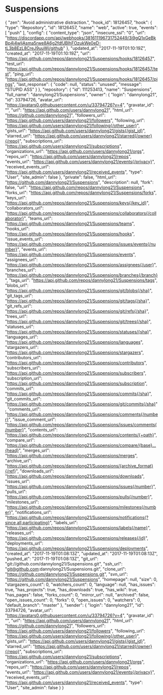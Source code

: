 # Suspensions
{
  "zen": "Avoid administrative distraction.",
  "hook_id": 18126457,
  "hook": {
    "type": "Repository",
    "id": 18126457,
    "name": "web",
    "active": true,
    "events": [
      "push"
    ],
    "config": {
      "content_type": "json",
      "insecure_ssl": "0",
      "url": "https://discordapp.com/api/webhooks/381611196731752449/3i9gQ1xGeBkBp4j4wljAsma5rwe8A6g2fdfJBIhFOzukWe0eD-tL3b8EzL8CreJ9uuWj/github"
    },
    "updated_at": "2017-11-19T01:10:19Z",
    "created_at": "2017-11-19T01:10:19Z",
    "url": "https://api.github.com/repos/dannylong21/Suspensions/hooks/18126457",
    "test_url": "https://api.github.com/repos/dannylong21/Suspensions/hooks/18126457/test",
    "ping_url": "https://api.github.com/repos/dannylong21/Suspensions/hooks/18126457/pings",
    "last_response": {
      "code": null,
      "status": "unused",
      "message": "STUPID ASS"
    }
  },
  "repository": {
    "id": 111253413,
    "name": "Suspensions",
    "full_name": "dannylong21/Suspensions",
    "owner": {
      "login": "dannylong21",
      "id": 33794726,
      "avatar_url": "https://avatars0.githubusercontent.com/u/33794726?v=4",
      "gravatar_id": "",
      "url": "https://api.github.com/users/dannylong21",
      "html_url": "https://github.com/dannylong21",
      "followers_url": "https://api.github.com/users/dannylong21/followers",
      "following_url": "https://api.github.com/users/dannylong21/following{/other_user}",
      "gists_url": "https://api.github.com/users/dannylong21/gists{/gist_id}",
      "starred_url": "https://api.github.com/users/dannylong21/starred{/owner}{/repo}",
      "subscriptions_url": "https://api.github.com/users/dannylong21/subscriptions",
      "organizations_url": "https://api.github.com/users/dannylong21/orgs",
      "repos_url": "https://api.github.com/users/dannylong21/repos",
      "events_url": "https://api.github.com/users/dannylong21/events{/privacy}",
      "received_events_url": "https://api.github.com/users/dannylong21/received_events",
      "type": "User",
      "site_admin": false
    },
    "private": false,
    "html_url": "https://github.com/dannylong21/Suspensions",
    "description": null,
    "fork": false,
    "url": "https://api.github.com/repos/dannylong21/Suspensions",
    "forks_url": "https://api.github.com/repos/dannylong21/Suspensions/forks",
    "keys_url": "https://api.github.com/repos/dannylong21/Suspensions/keys{/key_id}",
    "collaborators_url": "https://api.github.com/repos/dannylong21/Suspensions/collaborators{/collaborator}",
    "teams_url": "https://api.github.com/repos/dannylong21/Suspensions/teams",
    "hooks_url": "https://api.github.com/repos/dannylong21/Suspensions/hooks",
    "issue_events_url": "https://api.github.com/repos/dannylong21/Suspensions/issues/events{/number}",
    "events_url": "https://api.github.com/repos/dannylong21/Suspensions/events",
    "assignees_url": "https://api.github.com/repos/dannylong21/Suspensions/assignees{/user}",
    "branches_url": "https://api.github.com/repos/dannylong21/Suspensions/branches{/branch}",
    "tags_url": "https://api.github.com/repos/dannylong21/Suspensions/tags",
    "blobs_url": "https://api.github.com/repos/dannylong21/Suspensions/git/blobs{/sha}",
    "git_tags_url": "https://api.github.com/repos/dannylong21/Suspensions/git/tags{/sha}",
    "git_refs_url": "https://api.github.com/repos/dannylong21/Suspensions/git/refs{/sha}",
    "trees_url": "https://api.github.com/repos/dannylong21/Suspensions/git/trees{/sha}",
    "statuses_url": "https://api.github.com/repos/dannylong21/Suspensions/statuses/{sha}",
    "languages_url": "https://api.github.com/repos/dannylong21/Suspensions/languages",
    "stargazers_url": "https://api.github.com/repos/dannylong21/Suspensions/stargazers",
    "contributors_url": "https://api.github.com/repos/dannylong21/Suspensions/contributors",
    "subscribers_url": "https://api.github.com/repos/dannylong21/Suspensions/subscribers",
    "subscription_url": "https://api.github.com/repos/dannylong21/Suspensions/subscription",
    "commits_url": "https://api.github.com/repos/dannylong21/Suspensions/commits{/sha}",
    "git_commits_url": "https://api.github.com/repos/dannylong21/Suspensions/git/commits{/sha}",
    "comments_url": "https://api.github.com/repos/dannylong21/Suspensions/comments{/number}",
    "issue_comment_url": "https://api.github.com/repos/dannylong21/Suspensions/issues/comments{/number}",
    "contents_url": "https://api.github.com/repos/dannylong21/Suspensions/contents/{+path}",
    "compare_url": "https://api.github.com/repos/dannylong21/Suspensions/compare/{base}...{head}",
    "merges_url": "https://api.github.com/repos/dannylong21/Suspensions/merges",
    "archive_url": "https://api.github.com/repos/dannylong21/Suspensions/{archive_format}{/ref}",
    "downloads_url": "https://api.github.com/repos/dannylong21/Suspensions/downloads",
    "issues_url": "https://api.github.com/repos/dannylong21/Suspensions/issues{/number}",
    "pulls_url": "https://api.github.com/repos/dannylong21/Suspensions/pulls{/number}",
    "milestones_url": "https://api.github.com/repos/dannylong21/Suspensions/milestones{/number}",
    "notifications_url": "https://api.github.com/repos/dannylong21/Suspensions/notifications{?since,all,participating}",
    "labels_url": "https://api.github.com/repos/dannylong21/Suspensions/labels{/name}",
    "releases_url": "https://api.github.com/repos/dannylong21/Suspensions/releases{/id}",
    "deployments_url": "https://api.github.com/repos/dannylong21/Suspensions/deployments",
    "created_at": "2017-11-19T01:08:13Z",
    "updated_at": "2017-11-19T01:08:13Z",
    "pushed_at": "2017-11-19T01:08:13Z",
    "git_url": "git://github.com/dannylong21/Suspensions.git",
    "ssh_url": "git@github.com:dannylong21/Suspensions.git",
    "clone_url": "https://github.com/dannylong21/Suspensions.git",
    "svn_url": "https://github.com/dannylong21/Suspensions",
    "homepage": null,
    "size": 0,
    "stargazers_count": 0,
    "watchers_count": 0,
    "language": null,
    "has_issues": true,
    "has_projects": true,
    "has_downloads": true,
    "has_wiki": true,
    "has_pages": false,
    "forks_count": 0,
    "mirror_url": null,
    "archived": false,
    "open_issues_count": 0,
    "forks": 0,
    "open_issues": 0,
    "watchers": 0,
    "default_branch": "master"
  },
  "sender": {
    "login": "dannylong21",
    "id": 33794726,
    "avatar_url": "https://avatars0.githubusercontent.com/u/33794726?v=4",
    "gravatar_id": "",
    "url": "https://api.github.com/users/dannylong21",
    "html_url": "https://github.com/dannylong21",
    "followers_url": "https://api.github.com/users/dannylong21/followers",
    "following_url": "https://api.github.com/users/dannylong21/following{/other_user}",
    "gists_url": "https://api.github.com/users/dannylong21/gists{/gist_id}",
    "starred_url": "https://api.github.com/users/dannylong21/starred{/owner}{/repo}",
    "subscriptions_url": "https://api.github.com/users/dannylong21/subscriptions",
    "organizations_url": "https://api.github.com/users/dannylong21/orgs",
    "repos_url": "https://api.github.com/users/dannylong21/repos",
    "events_url": "https://api.github.com/users/dannylong21/events{/privacy}",
    "received_events_url": "https://api.github.com/users/dannylong21/received_events",
    "type": "User",
    "site_admin": false
  }
}
